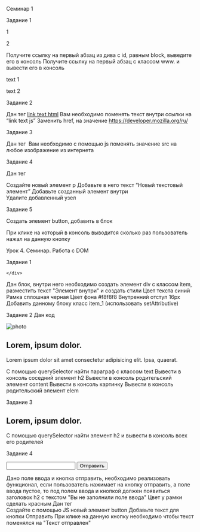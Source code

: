 Семинар 1

Задание 1

<div id="block">
<p>1</p>
<p>2</p>
</div>
Получите ссылку на первый абзац из дива с id, равным block, выведите его в консоль
Получите ссылку на первый абзац с классом www. и вывести его в консоль
<p class="www">text 1</p>
<p class="www">text 2</p>

Задание 2

Дан тег <a class="link" href="#">link text html</a>
Вам необходимо поменять текст внутри ссылки на “link text js”
Заменить href, на значение https://developer.mozilla.org/ru/

Задание 3

Дан тег <img class="photo" src="" alt="">
Вам необходимо с помощью js поменять значение src на любое изображение из интернета

Задание 4

Дан тег <div class="content"></div>
Создайте новый элемент p
Добавьте в него текст “Новый текстовый элемент”
Добавьте созданный элемент внутри <div class="content"></div>
Удалите добавленный узел

Задание 5

Создать элемент button, добавить в блок <div class="content"></div>
При клике на который в консоль выводится сколько раз пользователь нажал на данную кнопку



Урок 4. Семинар. Работа с DOM

Задание 1
<div class="block">
        
    </div>
Дан блок, внутри него необходимо создать элемент div с классом item, разместить текст "Элемент внутри" и создать стили 
Цвет текста синий
Рамка сплошная черная
Цвет фона #f8f8f8
Внутренний отступ 16px
Добавить данному блоку класс item_1 (использовать setAttributive)

Задание 2
Дан код 
<div class="elem">
        <img src="photo.png" alt="photo">
        <div class="content">
            <h2 class="heading">Lorem, ipsum dolor.</h2>
            <p class="text">Lorem ipsum dolor sit amet consectetur adipisicing elit. Ipsa, quaerat.</p>
        </div>
    </div>
С помощью querySelector найти параграф с классом text
Вывести в консоль соседний элемент h2
Вывести в консоль родительский элемент content
Вывести в консоль картинку
Вывести в консоль родительский элемент elem

Задание 3
  <div class="item">
        <div class="elem">
            <div class="info">
                <h2 class="subtitle">Lorem, ipsum dolor.</h2>
            </div>
        </div>
    </div>

С помощью querySelector найти элемент h2 и вывести в консоль всех его родителей

Задание 4
 <form action="#">
        <input type="text">
        <button class="btn">Отправить</button>
    </form>
Дано поле ввода и кнопка отправить, необходимо реализовать функционал, если пользователь нажимает на кнопку отправить, а поле ввода пустое, то под полем ввода и кнопкой должен появиться заголовок h2 с текстом "Вы не заполнили поле ввода"
Цвет у рамки сделать красным
Дан тег <div class="content"></div>
Создайте с помощью JS новый элемент button
Добавьте текст для кнопки Отправить
При клике на данную кнопку необходимо чтобы текст поменялся на "Текст отправлен"